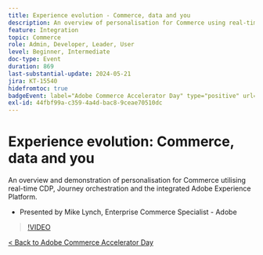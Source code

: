 ```yaml
---
title: Experience evolution - Commerce, data and you
description: An overview of personalisation for Commerce using real-time CDP, Journey orchestration and the integrated Adobe Experience Platform.
feature: Integration
topic: Commerce
role: Admin, Developer, Leader, User
level: Beginner, Intermediate
doc-type: Event
duration: 869
last-substantial-update: 2024-05-21
jira: KT-15540
hidefromtoc: true
badgeEvent: label="Adobe Commerce Accelerator Day" type="positive" url="https://experienceleague.adobe.com/en/docs/events/apac-commerce-recordings/2024/overview"
exl-id: 44fbf99a-c359-4a4d-bac8-9ceae70510dc
---
```

# Experience evolution: Commerce, data and you

An overview and demonstration of personalisation for Commerce utilising real-time CDP, Journey orchestration and the integrated Adobe Experience Platform. 

+ Presented by Mike Lynch, Enterprise Commerce Specialist - Adobe

>[!VIDEO](https://video.tv.adobe.com/v/3429266/?learn=on)

[< Back to Adobe Commerce Accelerator Day](./overview.md)
